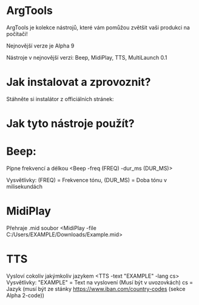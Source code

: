 # ArgTools
ArgTools je kolekce nástrojů, které vám pomůžou zvětšit vaši produkci na počítači!

Nejnovější verze je Alpha 9

Nástroje v nejnovější verzi:
Beep, MidiPlay, TTS, MultiLaunch 0.1

# Jak instalovat a zprovoznit?

Stáhněte si instalátor z officiálních stránek:


# Jak tyto nástroje použít?

# Beep:
Pípne frekvencí a délkou
<Beep -freq (FREQ) -dur_ms (DUR_MS)>
 
Vysvětlivky:
(FREQ) = Frekvence tónu,
(DUR_MS) = Doba tónu v milisekundách

# MidiPlay
Přehraje .mid soubor
<MidiPlay -file C:/Users/EXAMPLE/Downloads/Example.mid>

# TTS
Vysloví cokoliv jakýmkoliv jazykem
<TTS -text "EXAMPLE" -lang cs>
Vysvětlivky:
"EXAMPLE" = Text na vyslovení (Musí být v uvozovkách)
cs = Jazyk (musí být ze stánky https://www.iban.com/country-codes (sekce Alpha 2-code))


 
